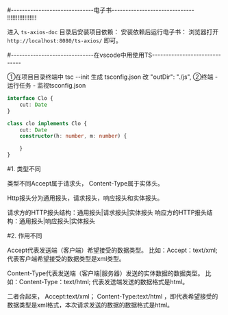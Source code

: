 #------------------------------电子书------------------------------ !!!!!!!!!!!!!!!!!

进入 `ts-axios-doc` 目录后安装项目依赖：
安装依赖后运行电子书：
浏览器打开 `http://localhost:8080/ts-axios/` 即可。


#------------------------------在vscode中用使用TS------------------------------

①在项目目录终端中 tsc --init 生成 tsconfig.json  改 "outDir": "./js",
②终端 - 运行任务 - 监视tsconfig.json

```typescript
interface Clo {
    cut: Date
}

class clo implements Clo {
    cut: Date
    constructor(h: number, m: number) {

    }
}
```

#1. 类型不同

类型不同Accept属于请求头， Content-Type属于实体头。

Http报头分为通用报头，请求报头，响应报头和实体报头。

请求方的HTTP报头结构：通用报头|请求报头|实体报头
响应方的HTTP报头结构：通用报头|响应报头|实体报头

#2. 作用不同

Accept代表发送端（客户端）希望接受的数据类型。 比如：Accept：text/xml; 代表客户端希望接受的数据类型是xml类型。

Content-Type代表发送端（客户端|服务器）发送的实体数据的数据类型。 比如：Content-Type：text/html; 代表发送端发送的数据格式是html。

二者合起来， Accept:text/xml； Content-Type:text/html ，即代表希望接受的数据类型是xml格式，本次请求发送的数据的数据格式是html。
